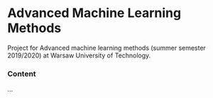 # Advanced Machine Learning Methods

Project for Advanced machine learning methods (summer semester 2019/2020) at Warsaw University of Technology.

### Content

...
